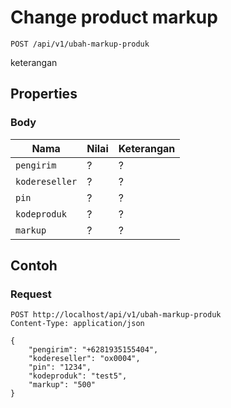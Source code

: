 # Change product markup
```http
POST /api/v1/ubah-markup-produk
```
keterangan
## Properties
### Body
Nama  | Nilai | Keterangan
--- | --- | ---
<code>pengirim</code> | ? | ?
<code>kodereseller</code> | ? | ?
<code>pin</code> | ? | ?
<code>kodeproduk</code> | ? | ?
<code>markup</code> | ? | ?

## Contoh

### Request
```http
POST http://localhost/api/v1/ubah-markup-produk
Content-Type: application/json

{
    "pengirim": "+6281935155404",
    "kodereseller": "ox0004",
    "pin": "1234",
    "kodeproduk": "test5",
    "markup": "500"
}
```

